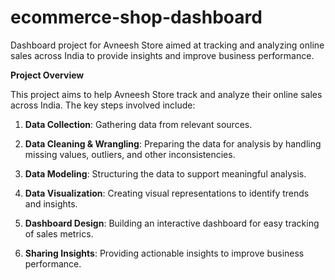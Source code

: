 # ecommerce-shop-dashboard
Dashboard project for Avneesh Store aimed at tracking and analyzing online sales across India to provide insights and improve business performance.


**Project Overview**

This project aims to help Avneesh Store track and analyze their online sales across India. The key steps involved include:

1. **Data Collection**: Gathering data from relevant sources.
   
2. **Data Cleaning & Wrangling**: Preparing the data for analysis by handling missing values, outliers, and other inconsistencies.
   
3. **Data Modeling**: Structuring the data to support meaningful analysis.
   
4. **Data Visualization**: Creating visual representations to identify trends and insights.
	
5. **Dashboard Design**: Building an interactive dashboard for easy tracking of sales metrics.

6. **Sharing Insights**: Providing actionable insights to improve business performance.
